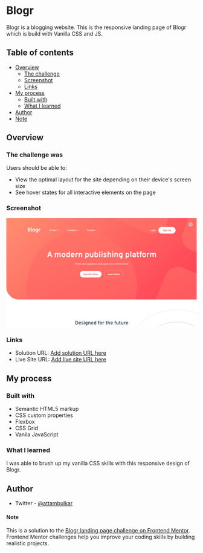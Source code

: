 # Blogr

Blogr is a blogging website. This is the responsive landing page of Blogr which is build with Vanilla CSS and JS.

## Table of contents

- [Overview](#overview)
  - [The challenge](#the-challenge)
  - [Screenshot](#screenshot)
  - [Links](#links)
- [My process](#my-process)
  - [Built with](#built-with)
  - [What I learned](#what-i-learned)
- [Author](#author)
- [Note](#Note)

## Overview

### The challenge was

Users should be able to:

- View the optimal layout for the site depending on their device's screen size
- See hover states for all interactive elements on the page

### Screenshot

![Blogr Website Landing Page Header](image.png)

### Links

- Solution URL: [Add solution URL here](https://github.com/amittam104/Blogr)
- Live Site URL: [Add live site URL here](https://amittam104.github.io/Blogr/)

## My process

### Built with

- Semantic HTML5 markup
- CSS custom properties
- Flexbox
- CSS Grid
- Vanila JavaScript

### What I learned

I was able to brush up my vanilla CSS skills with this responsive design of Blogr.

## Author

- Twitter - [@attambulkar](https://twitter.com/attambulkar)

#### Note

This is a solution to the [Blogr landing page challenge on Frontend Mentor](https://www.frontendmentor.io/challenges/blogr-landing-page-EX2RLAApP). Frontend Mentor challenges help you improve your coding skills by building realistic projects.
